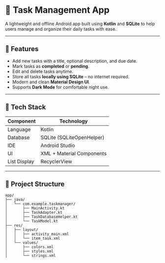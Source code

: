 # 📝 Task Management App

A lightweight and offline Android app built using **Kotlin** and **SQLite** to help users manage and organize their daily tasks with ease.

---

## 📱 Features

- Add new tasks with a title, optional description, and due date.
- Mark tasks as **completed** or **pending**.
- Edit and delete tasks anytime.
- Store all tasks **locally using SQLite** – no internet required.
- Modern and clean **Material Design UI**.
- Supports **Dark Mode** for comfortable night use.

---

## 🧰 Tech Stack

| Component         | Technology                |
|------------------|---------------------------|
| Language          | Kotlin                    |
| Database          | SQLite (SQLiteOpenHelper) |
| IDE               | Android Studio            |
| UI                | XML + Material Components |
| List Display      | RecyclerView              |

---

## 📂 Project Structure

```plaintext
app/
├── java/
│   └── com.example.taskmanager/
│       ├── MainActivity.kt
│       ├── TaskAdapter.kt
│       ├── TaskDatabaseHelper.kt
│       └── TaskModel.kt
├── res/
│   ├── layout/
│   │   ├── activity_main.xml
│   │   └── item_task.xml
│   └── values/
│       ├── colors.xml
│       ├── styles.xml
│       └── strings.xml
